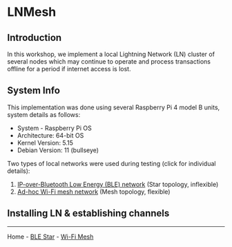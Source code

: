 # LNMesh

## Introduction
In this workshop, we implement a local Lightning Network (LN) cluster of several nodes which may continue to operate and process transactions offline for a period if internet access is lost. 


## System Info
This implementation was done using several Raspberry Pi 4 model B units, system details as follows:
- System - Raspberry Pi OS
- Architecture: 64-bit OS
- Kernel Version: 5.15
- Debian Version: 11 (bullseye)

Two types of local networks were used during testing (click for individual details):
1. [IP-over-Bluetooth Low Energy (BLE) network](BLE_star)        (Star topology, inflexible)
2. [Ad-hoc Wi-Fi mesh network](WIFI_mesh)                         (Mesh topology, flexible)


## Installing LN & establishing channels




___
Home - [BLE Star](BLE_star) - [Wi-Fi Mesh](WIFI_mesh)
